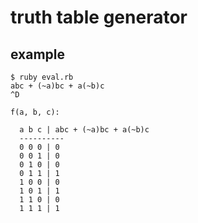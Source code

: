 # truth table generator

## example

```
$ ruby eval.rb
abc + (~a)bc + a(~b)c
^D

f(a, b, c):

  a b c | abc + (~a)bc + a(~b)c
  ----------
  0 0 0 | 0
  0 0 1 | 0
  0 1 0 | 0
  0 1 1 | 1
  1 0 0 | 0
  1 0 1 | 1
  1 1 0 | 0
  1 1 1 | 1
```

